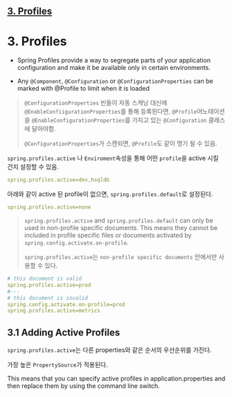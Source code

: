 ## [3. Profiles](https://docs.spring.io/spring-boot/docs/current/reference/html/features.html#features.profiles)

# 3. Profiles
+ Spring Profiles provide a way to segregate parts of your application configuration and make it be available only in certain environments. 

+ Any `@Component`, `@Configuration` or `@ConfigurationProperties` can be marked with @Profile to limit when it is loaded
> `@ConfigurationProperties` 빈들이 자동 스캐닝 대신에 `@EnableConfiigurationProperties`를 통해 등록된다면, `@Profile`어노테이션을 `@EnableConfigurationProperties`를 가지고 있는 `@Configuration` 클래스에 달아야함.
>
> `@ConfigurationProperties`가 스캔되면, `@Profile`도 같이 명기 될 수 있음.


`spring.profiles.active` 나 `Enviroment`속성을 통해 어떤 `profile`을 active 시킬 건지 설정할 수 있음.

```yaml
spring.profiles.active=dev,hsqldb
```
 아래와 같이 active 된 profile이 없으면, `spring.profiles.default`로 설정된다.
```yaml
spring.profiles.active=none
```


>`spring.profiles.active` and `spring.profiles.default` can only be used in non-profile specific documents. This means they cannot be included in profile specific files or documents activated by `spring.config.activate.on-profile`.
>
> `spring.profiles.active`는 `non-profile specific documents` 안에서만 사용할 수 있다.

```yaml
# this document is valid
spring.profiles.active=prod 
#---
# this document is invalid
spring.config.activate.on-profile=prod
spring.profiles.active=metrics
```


## 3.1 Adding Active Profiles

`spring.profiles.active`는 다른 properties와 같은 순서의 우선순위를 가진다.

가장 높은 `PropertySource`가 적용된다.

This means that you can specify active profiles in application.properties and then replace them by using the command line switch.



